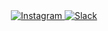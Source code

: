 <div align="center">
  <a href="https://go.scottylabs.org/instagram">
    <img alt="Instagram" src="https://img.shields.io/badge/instagram-FF0069?style=for-the-badge&logo=instagram&logoColor=white" />
  </a>
  <a href="https://go.scottylabs.org/slack">
    <img alt="Slack" src="https://img.shields.io/badge/slack-4A154B?style=for-the-badge&logo=slack&logoColor=white" />
  </a>
</div>
